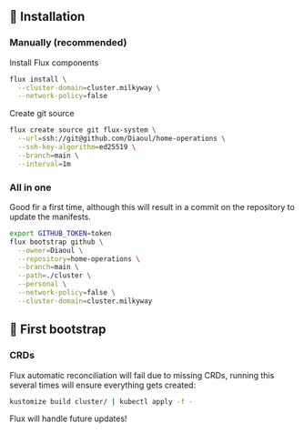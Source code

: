 ## :construction: Installation

### Manually (recommended)
Install Flux components
```bash
flux install \
  --cluster-domain=cluster.milkyway \
  --network-policy=false
```

Create git source
```bash
flux create source git flux-system \
  --url=ssh://git@github.com/Diaoul/home-operations \
  --ssh-key-algorithm=ed25519 \
  --branch=main \
  --interval=1m
```

### All in one
Good fir a first time, although this will result in a commit on the repository
to update the manifests.

```bash
export GITHUB_TOKEN=token
flux bootstrap github \
  --owner=Diaoul \
  --repository=home-operations \
  --branch=main \
  --path=./cluster \
  --personal \
  --network-policy=false \
  --cluster-domain=cluster.milkyway
```

## :checkered_flag: First bootstrap
### CRDs
Flux automatic reconciliation will fail due to missing CRDs, running this
several times will ensure everything gets created:
```bash
kustomize build cluster/ | kubectl apply -f -
```

Flux will handle future updates!
